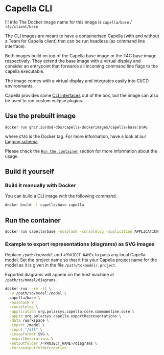 <!--
 ~ SPDX-FileCopyrightText: Copyright DB Netz AG and the capella-collab-manager contributors
 ~ SPDX-License-Identifier: Apache-2.0
 -->

# Capella CLI

<!-- prettier-ignore -->
!!! info
    The Docker image name for this image is `capella/base` / `t4c/client/base`

The CLI images are meant to have a containerised Capella (with and without a
Team for Capella client) that can be run headless (as command line interface).

Both images build on top of the Capella base image or the T4C base image
respectively. They extend the base image with a virtual display and consider
an entrypoint that forwards all incoming command line flags to the capella
executable.

The image comes with a virtual display and integrates easily into CI/CD environments.

Capella provides some [CLI interfaces](https://github.com/eclipse/capella/blob/master/doc/plugins/org.polarsys.capella.commandline.doc/html/19.%20Command%20Line%20Support/19.1.%20Core%20Mechanism%20and%20Applications.mediawiki) out of the box, but the image can also be used to run custom eclipse plugins.

## Use the prebuilt image

```
docker run ghcr.io/dsd-dbs/capella-dockerimages/capella/base:$TAG
```

where `$TAG` is the Docker tag. For more information, have a look at our [tagging schema](introduction.md#tagging-schema-for-prebuilt-images).

Please check the [`Run the container`](#run-the-container) section for more information about the usage.

## Build it yourself

### Build it manually with Docker

You can build a CLI image with the following command.

```zsh
docker build -t capella/base capella
```

## Run the container

```zsh
docker run capella/base -nosplash -consolelog -application APPLICATION -appid APPID [...]
```

### Example to export representations (diagrams) as SVG images

Replace `/path/to/model` and `<PROJECT_NAME>` to pass any local Capella
model. Set the project name so that it fits your Capella project name for the
model as it is given in the file `/path/to/model/.project`.

Exported diagrams will appear on the host machine at
`/path/to/model/diagrams`.

```zsh
docker run --rm -it \
  -v /path/to/model:/model \
  capella/base \
  -nosplash \
  -consolelog \
  -application org.polarsys.capella.core.commandline.core \
  -appid org.polarsys.capella.exportRepresentations \
  -data /workspace \
  -import /model \
  -input "/all" \
  -imageFormat SVG \
  -exportDecorations \
  -outputfolder /<PROJECT_NAME>/diagrams \
  -forceoutputfoldercreation
```
